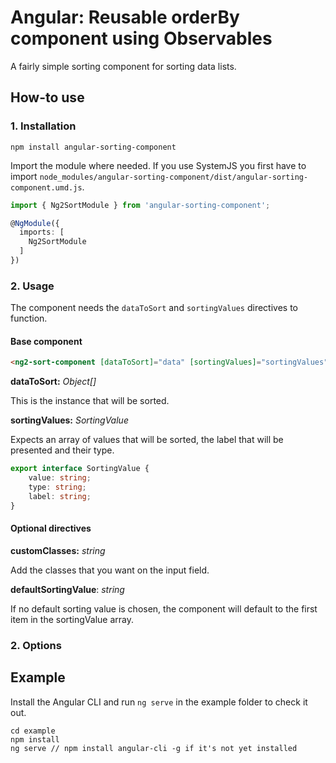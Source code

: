 # Angular: Reusable orderBy component using Observables #
A fairly simple sorting component for sorting data lists.
## How-to use ##
### 1. Installation ###
```
npm install angular-sorting-component
```
Import the module where needed. If you use SystemJS you first have to import `node_modules/angular-sorting-component/dist/angular-sorting-component.umd.js`. 
```typescript
import { Ng2SortModule } from 'angular-sorting-component';

@NgModule({
  imports: [
    Ng2SortModule
  ]
})
```

### 2. Usage ###

The component needs the `dataToSort` and `sortingValues` directives to function. 

#### Base component ####

```html
<ng2-sort-component [dataToSort]="data" [sortingValues]="sortingValues"></ng2-sort-component>
```

**dataToSort:** *Object[]*

This is the instance that will be sorted.

**sortingValues:** *SortingValue*

Expects an array of values that will be sorted, the label that will be presented and their type.

```typescript
export interface SortingValue {
    value: string;
    type: string;
    label: string;
}
```
#### Optional directives ####
**customClasses:** *string*

Add the classes that you want on the input field.

**defaultSortingValue**: *string*

If no default sorting value is chosen, the component will default to the first item in the sortingValue array.


### 2. Options ###

## Example ##
Install the Angular CLI and run `ng serve` in the example folder to check it out.

```
cd example
npm install
ng serve // npm install angular-cli -g if it's not yet installed
```
